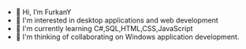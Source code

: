 - 👋 Hi, I’m FurkanY
- 👀 I'm interested in desktop applications and web development
- 🌱 I'm currently learning C#,SQL,HTML,CSS,JavaScript
- 💞️ I'm thinking of collaborating on Windows application development.

